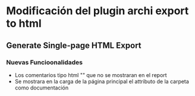 # Modificación del plugin archi export to html

## Generate Single-page HTML Export

### Nuevas Funcioonalidades 
  - Los comentarios tipo html "<!-- comentario -->" que no se mostraran en el report
  - Se mostrara en la carga de la página principal el attributo de la carpeta como documentación
